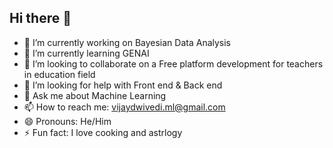 ## Hi there 👋

- 🔭 I’m currently working on Bayesian Data Analysis
- 🌱 I’m currently learning GENAI
- 👯 I’m looking to collaborate on a Free platform development for teachers in education field 
- 🤔 I’m looking for help with Front end & Back end
- 💬 Ask me about Machine Learning
- 📫 How to reach me: vijaydwivedi.ml@gmail.com
- 😄 Pronouns: He/Him
- ⚡ Fun fact: I love cooking and astrlogy

<!--
**VijayDwivedi-ml/VijayDwivedi-ml** is a ✨ _special_ ✨ repository because its `README.md` (this file) appears on your GitHub profile.

Here are some ideas to get you started:

- 🔭 I’m currently working on ...
- 🌱 I’m currently learning ...
- 👯 I’m looking to collaborate on ...
- 🤔 I’m looking for help with ...
- 💬 Ask me about ...
- 📫 How to reach me: ...
- 😄 Pronouns: ...
- ⚡ Fun fact: ...
-->

